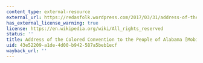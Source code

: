 ```yaml
---
content_type: external-resource
external_url: https://redasfolk.wordpress.com/2017/03/31/address-of-the-colored-convention-to-the-people-of-alabama-mobile-al-1867/
has_external_license_warning: true
license: https://en.wikipedia.org/wiki/All_rights_reserved
status: ''
title: Address of the Colored Convention to the People of Alabama [Mobile, Al; 1867]
uid: 43e52209-a1de-4d00-b942-587a5beb1ecf
wayback_url: ''
---
```

